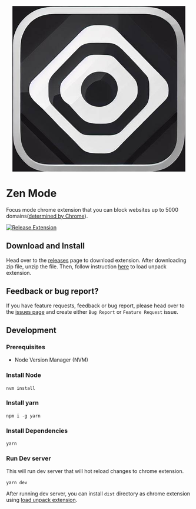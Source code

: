 <div style="text-align: center">
    <img src="./public/logo.png" alt="Logo"/>
</div>

# Zen Mode

Focus mode chrome extension that you can block websites up to 5000 domains([determined by Chrome](https://developer.chrome.com/docs/extensions/reference/declarativeNetRequest/#property-MAX_NUMBER_OF_DYNAMIC_AND_SESSION_RULES)).

[![Release Extension](https://github.com/zen-suite/focus-mode-extension/actions/workflows/release.yaml/badge.svg?branch=main)](https://github.com/zen-suite/focus-mode-extension/actions/workflows/release.yaml)

## Download and Install

Head over to the [releases](https://github.com/zen-suite/focus-mode-extension/releases) page to download extension. After downloading zip file, unzip the file. Then, follow instruction [here](https://developer.chrome.com/docs/extensions/mv3/getstarted/development-basics/#load-unpacked) to load unpack extension.

## Feedback or bug report?

If you have feature requests, feedback or bug report, please head over to the [issues page](https://github.com/zen-suite/focus-mode-extension/issues/new/choose) and create either `Bug Report` or `Feature Request` issue.

## Development

### Prerequisites

- Node Version Manager (NVM)

### Install Node

```
nvm install
```

### Install yarn

```
npm i -g yarn
```

### Install Dependencies

```
yarn
```

### Run Dev server

This will run dev server that will hot reload changes to chrome extension.

```
yarn dev
```

After running dev server, you can install `dist` directory as chrome extension using [load unpack extension](https://developer.chrome.com/docs/extensions/mv3/getstarted/development-basics/#load-unpacked).
